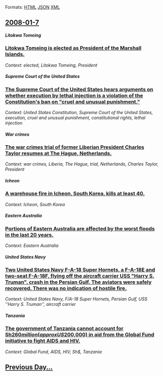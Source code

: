 
Formats: [HTML](2008/01/7/index.html)  [JSON](2008/01/7/index.json)  [XML](2008/01/7/index.xml)  

## [2008-01-7](/news/2008/01/7/index.md)

##### Litokwa Tomeing
### [ Litokwa Tomeing is elected as President of the Marshall Islands. ](/news/2008/01/7/litokwa-tomeing-is-elected-as-president-of-the-marshall-islands.md)
_Context: elected, Litokwa Tomeing, President_

##### Supreme Court of the United States
### [ The Supreme Court of the United States hears arguments on whether execution by lethal injection is a violation of the Constitution's ban on "cruel and unusual punishment." ](/news/2008/01/7/the-supreme-court-of-the-united-states-hears-arguments-on-whether-execution-by-lethal-injection-is-a-violation-of-the-constitution-s-ban-on.md)
_Context: United States Constitution, Supreme Court of the United States, execution, cruel and unusual punishment, constitutional rights, lethal injection_

##### War crimes
### [ The war crimes trial of former Liberian President Charles Taylor resumes at The Hague, Netherlands. ](/news/2008/01/7/the-war-crimes-trial-of-former-liberian-president-charles-taylor-resumes-at-the-hague-netherlands.md)
_Context: war crimes, Liberia, The Hague, trial, Netherlands, Charles Taylor, President_

##### Icheon
### [ A warehouse fire in Icheon, South Korea, kills at least 40. ](/news/2008/01/7/a-warehouse-fire-in-icheon-south-korea-kills-at-least-40.md)
_Context: Icheon, South Korea_

##### Eastern Australia
### [ Portions of Eastern Australia are affected by the worst floods in the last 20 years. ](/news/2008/01/7/portions-of-eastern-australia-are-affected-by-the-worst-floods-in-the-last-20-years.md)
_Context: Eastern Australia_

##### United States Navy
### [ Two United States Navy F-A-18 Super Hornets, a F-A-18E and two-seat F-A-18F, flying off the aircraft carrier USS "Harry S. Truman", crash in the Persian Gulf. The aviators were safely recovered. There was no indication of hostile fire. ](/news/2008/01/7/two-united-states-navy-f-a-18-super-hornets-a-f-a-18e-and-two-seat-f-a-18f-flying-off-the-aircraft-carrier-uss-harry-s-truman-crash-i.md)
_Context: United States Navy, F/A-18 Super Hornets, Persian Gulf, USS ''Harry S. Truman'', aircraft carrier_

##### Tanzania
### [ The government of Tanzania cannot account for Sh$260 million (approx US$200,000) in aid from the Global Fund initiative to fight AIDS and HIV. ](/news/2008/01/7/the-government-of-tanzania-cannot-account-for-sh-260-million-approx-us-200-000-in-aid-from-the-global-fund-initiative-to-fight-aids-and-h.md)
_Context: Global Fund, AIDS, HIV, Sh$, Tanzania_

## [Previous Day...](/news/2008/01/6/index.md)

